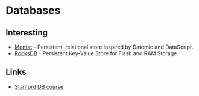 # Databases
## Interesting
- [Mentat](https://github.com/mozilla/mentat) - Persistent, relational store inspired by Datomic and DataScript.
- [RocksDB](https://github.com/facebook/rocksdb) - Persistent Key-Value Store for Flash and RAM Storage.

## Links
- [Stanford DB course](https://lagunita.stanford.edu/courses/DB/2014/SelfPaced/about)
